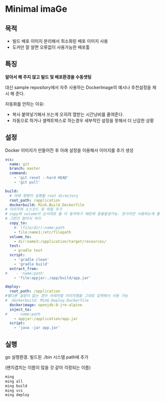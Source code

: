 # Minimal imaGe

## 목적

* 빌드 배포 이미지 분리해서 최소화된 배포 이미지 사용
* 도커만 잘 알면 오류없이 사용가능한 배포툴

## 특징

**알아서 해 주지 않고 빌드 및 배포환경을 수동셋팅**

대신 sample repository에서 자주 사용하는 DockerImage의 예시나 추천설정을 제시 해 준다.
 
자동화를 안하는 이유:

- 복사 붙여넣기해서 쓰는게 오히려 열받는 시간낭비를 줄여준다.
- 자동으로 하거나 셀렉트박스로 하는경우 세부적인 설정을 못해서 더 난감한 상황


## 설정

Docker 이미지가 만들어진 후 아래 설정을 이용해서 이미지를 추가 생성
```yaml
vcs:
  name: git
  branch: master
  command:
    - 'git reset --hard HEAD'
    - 'git pull'

build:
  # 아래 명령이 실행될 root directory
  root_path: /application
  dockerbuild: MinG.Build.Dockerfile
# 이미지에 소스코드 및 파일 추가
# copy와 volume이 순서대로 둘 다 동작하기 때문에 충돌발생가능. 한가지만 사용하는게 좋지만
# 그런건 알아서 처리  
  copy_to:
    #- (file/dir):name:path
    - file:name1:/etc/filepath
  volume_to:
    - dir:name3:/application/target/resources/
  test:
    - gradle test
  script:
    - 'gradle clean'
    - 'gradle build'
  extract_from:
#    - 'name:path'
    - 'file:appjar:./app/build/app.jar'

deploy:
  root_path: /application
#별다른 설정이 없는 경우 아래처럼 이미지명을 그대로 입력해서 사용 가능 
#  dockerbuild: MinG.Deploy.Dockerfile
  dockerimage: openjdk:8-jre-alpine
  inject_to:
#    - name:path
    - appjar:/application/app.jar
  script:
    - 'java -jar app.jar'
```

## 실행

go 실행환경. 빌드된 ./bin 시스템 path에 추가

(왠지겹치는 이름이 많을 것 같아 걱정되는 이름)

```bash
ming
ming all
ming build
ming vcs
ming deploy
```
